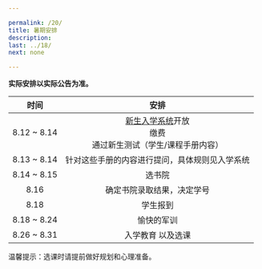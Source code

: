 ```yaml
---

permalink: /20/
title: 暑期安排
description:
last: ../18/
next: none

---
```


**实际安排以实际公告为准。**

|时间|安排|
|:-:|:-:|
|8.12 ~ 8.14|[新生入学系统](http://rookie.pkuschool.edu.cn)开放<br>缴费<br>通过新生测试（学生/课程手册内容）|
|8.13 ~ 8.14|针对这些手册的内容进行提问，具体规则见入学系统|
|8.14 ~ 8.15|选书院|
|8.16|确定书院录取结果，决定学号|
|8.18|学生报到|
|8.18 ~ 8.24|愉快的军训|
|8.26 ~ 8.31|入学教育 以及选课|

温馨提示：选课时请提前做好规划和心理准备。